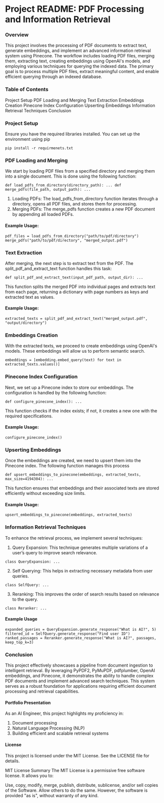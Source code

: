 # Project README: PDF Processing and Information Retrieval
### Overview
This project involves the processing of PDF documents to extract text, generate embeddings, and implement an advanced information retrieval system using Pinecone. 
The workflow includes loading PDF files, merging them, extracting text, creating embeddings using OpenAI's models, and employing various techniques for querying the indexed data.
The primary goal is to process multiple PDF files, extract meaningful content, and enable efficient querying through an indexed database.

### Table of Contents
Project Setup
PDF Loading and Merging
Text Extraction
Embeddings Creation
Pinecone Index Configuration
Upserting Embeddings
Information Retrieval Techniques
Conclusion

### Project Setup
Ensure you have the required libraries installed. You can set up the environment using pip

``
pip install -r requirmenets.txt
``

### PDF Loading and Merging
We start by loading PDF files from a specified directory and merging them into a single document. This is done using the following function:

``
def load_pdfs_from_directory(directory_path):
    ...
def merge_pdfs(file_path, output_path):
    ...
``

1. Loading PDFs: The load_pdfs_from_directory function iterates through a directory, opens all PDF files, and stores them for processing.
2. Merging PDFs: The merge_pdfs function creates a new PDF document by appending all loaded PDFs.

#### Example Usage:

``
pdf_files = load_pdfs_from_directory("path/to/pdf/directory")
merge_pdfs("path/to/pdf/directory", "merged_output.pdf")
``

### Text Extraction
After merging, the next step is to extract text from the PDF. The split_pdf_and_extract_text function handles this task:

``
def split_pdf_and_extract_text(input_pdf_path, output_dir):
    ...
``

This function splits the merged PDF into individual pages and extracts text from each page, returning a dictionary with page numbers as keys and extracted text as values.

#### Example Usage:

``
extracted_texts = split_pdf_and_extract_text("merged_output.pdf", "output/directory")
``

### Embeddings Creation
With the extracted texts, we proceed to create embeddings using OpenAI's models. These embeddings will allow us to perform semantic search.

``
embeddings = [embedding.embed_query(text) for text in extracted_texts.values()]
``

### Pinecone Index Configuration
Next, we set up a Pinecone index to store our embeddings. The configuration is handled by the following function:

``
def configure_pinecone_index():
    ...
``

This function checks if the index exists; if not, it creates a new one with the required specifications.

#### Example Usage:

``
configure_pinecone_index()
``

### Upserting Embeddings
Once the embeddings are created, we need to upsert them into the Pinecone index. The following function manages this process

``
def upsert_embeddings_to_pinecone(embeddings, extracted_texts, max_size=4194304):
    ...
``

This function ensures that embeddings and their associated texts are stored efficiently without exceeding size limits.

#### Example Usage:

``
upsert_embeddings_to_pinecone(embeddings, extracted_texts)
``

### Information Retrieval Techniques
To enhance the retrieval process, we implement several techniques:

1. Query Expansion: This technique generates multiple variations of a user’s query to improve search relevance.

``
class QueryExpansion:
    ...
``

2. Self Querying: This helps in extracting necessary metadata from user queries.

``
class SelfQuery:
    ...
``

3. Reranking: This improves the order of search results based on relevance to the query.

``
class Reranker:
    ...
``

#### Example Usage

``
expanded_queries = QueryExpansion.generate_response("What is AI?", 5)
filtered_id = SelfQuery.generate_response("Find user ID")
ranked_passages = Reranker.generate_response("What is AI?", passages, keep_top_k=3)
``

### Conclusion
This project effectively showcases a pipeline from document ingestion to intelligent retrieval. By leveraging PyPDF2, PyMuPDF, pdfplumber, OpenAI embeddings, and Pinecone, it demonstrates the ability to handle complex PDF documents and implement advanced search techniques. This system serves as a robust foundation for applications requiring efficient document processing and retrieval capabilities.

#### Portfolio Presentation
As an AI Engineer, this project highlights my proficiency in:

1. Document processing
2. Natural Language Processing (NLP)
3. Building efficient and scalable retrieval systems


#### License
This project is licensed under the MIT License. See the LICENSE file for details.

MIT License Summary
The MIT License is a permissive free software license. It allows you to:

Use, copy, modify, merge, publish, distribute, sublicense, and/or sell copies of the Software.
Allow others to do the same.
However, the software is provided "as is", without warranty of any kind.

